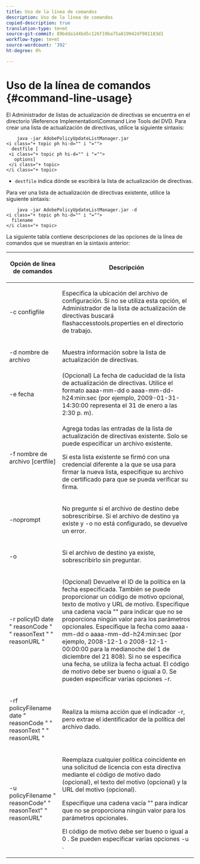 ```yaml
---
title: Uso de la línea de comandos
description: Uso de la línea de comandos
copied-description: true
translation-type: tm+mt
source-git-commit: 89bdda1d4bd5c126f19ba75a819942df901183d1
workflow-type: tm+mt
source-wordcount: '392'
ht-degree: 0%

---
```



# Uso de la línea de comandos {#command-line-usage}

El Administrador de listas de actualización de directivas se encuentra en el directorio \Reference Implementation\Command Line Tools del DVD. Para crear una lista de actualización de directivas, utilice la siguiente sintaxis:

```
    java -jar AdobePolicyUpdateListManager.jar  
<i class="+ topic ph hi-d="" i "="">
  destfile [ 
 <i class="+ topic ph hi-d="" i "="">
   options]  
 </i class="+ topic> 
</i class="+ topic>
```

* `destfile` indica dónde se escribirá la lista de actualización de directivas.

Para ver una lista de actualización de directivas existente, utilice la siguiente sintaxis:

```
    java -jar AdobePolicyUpdateListManager.jar -d  
<i class="+ topic ph hi-d="" i "="">
  filename 
</i class="+ topic>
```

La siguiente tabla contiene descripciones de las opciones de la línea de comandos que se muestran en la sintaxis anterior:

<table frame="all" colsep="1" rowsep="1" class="+ topic/table adobe-d/table " id="table_ghb_jqy_n4"> 
 <thead class="- topic/thead "> 
  <tr rowsep="1" class="- topic/row "> 
   <th colname="1" class="- topic/entry entry"> <p class="- topic/p ">Opción de línea de comandos </p> </th> 
   <th colname="2" class="- topic/entry entry"> <p class="- topic/p ">Descripción </p> </th> 
  </tr> 
 </thead>
 <tbody class="- topic/tbody "> 
  <tr rowsep="1" class="- topic/row "> 
   <td colname="1" class="- topic/entry "> <span class="+ topic/ph pr-d/codeph codeph"> -c configfile  </span> </td> 
   <td colname="2" class="- topic/entry "> <p class="- topic/p ">Especifica la ubicación del archivo de configuración. Si no se utiliza esta opción, el Administrador de la lista de actualización de directivas buscará <span class="filepath"> flashaccesstools.properties </span> en el directorio de trabajo. </p> </td> 
  </tr> 
  <tr rowsep="1" class="- topic/row "> 
   <td colname="1" class="- topic/entry "> <p class="- topic/p "> <span class="+ topic/ph pr-d/codeph codeph"> -d nombre de archivo  </span> </p> </td> 
   <td colname="2" class="- topic/entry "> <p class="- topic/p ">Muestra información sobre la lista de actualización de directivas. </p> </td> 
  </tr> 
  <tr rowsep="1" class="- topic/row "> 
   <td colname="1" class="- topic/entry "> <span class="+ topic/ph pr-d/codeph codeph"> -e fecha  </span> </td> 
   <td colname="2" class="- topic/entry "> (Opcional) La fecha de caducidad de la lista de actualización de directivas. Utilice el formato <span class="+ topic/ph pr-d/codeph codeph"> aaaa-mm-dd </span> o <span class="+ topic/ph pr-d/codeph codeph"> aaaa-mm-dd-h24:min:sec </span> (por ejemplo, 2009-01-31-14:30:00 representa el 31 de enero a las 2:30 p. m). </td> 
  </tr> 
  <tr rowsep="1" class="- topic/row "> 
   <td colname="1" class="- topic/entry "> <span class="+ topic/ph pr-d/codeph codeph"> -f nombre de archivo [certfile]  </span> </td> 
   <td colname="2" class="- topic/entry "> <p class="- topic/p ">Agrega todas las entradas de la lista de actualización de directivas existente. Solo se puede especificar un archivo existente. </p> <p class="- topic/p ">Si esta lista existente se firmó con una credencial diferente a la que se usa para firmar la nueva lista, especifique su archivo de certificado para que se pueda verificar su firma. </p> </td> 
  </tr> 
  <tr rowsep="1" class="- topic/row "> 
   <td colname="1" class="- topic/entry "> <span class="+ topic/ph pr-d/codeph codeph"> -noprompt  </span> </td> 
   <td colname="2" class="- topic/entry "> <p class="- topic/p ">No pregunte si el archivo de destino debe sobrescribirse. Si el archivo de destino ya existe y <span class="codeph"> -o </span> no está configurado, se devuelve un error. </p> </td> 
  </tr> 
  <tr rowsep="1" class="- topic/row "> 
   <td colname="1" class="- topic/entry "> <span class="codeph"> -o  </span> </td> 
   <td colname="2" class="- topic/entry "> <p class="- topic/p ">Si el archivo de destino ya existe, sobrescribirlo sin preguntar. </p> </td> 
  </tr> 
  <tr rowsep="1" class="- topic/row "> 
   <td colname="1" class="- topic/entry "> <span class="+ topic/ph pr-d/codeph codeph"> -r policyID  </span> <span class="+ topic/ph pr-d/codeph codeph"> date  </span> "  <span class="+ topic/ph pr-d/codeph codeph"> reasonCode  </span>" " <span class="+ topic/ph pr-d/codeph codeph"> reasonText  </span>" "  <span class="+ topic/ph pr-d/codeph codeph"> reasonURL  </span>" </td> 
   <td colname="2" class="- topic/entry "> <p class="- topic/p ">(Opcional) Devuelve el ID de la política en la fecha especificada. También se puede proporcionar un código de motivo opcional, texto de motivo y URL de motivo. Especifique una cadena vacía "" para indicar que no se proporciona ningún valor para los parámetros opcionales. Especifique la fecha como <span class="+ topic/ph pr-d/codeph codeph"> aaaa-mm-dd </span> o <span class="+ topic/ph pr-d/codeph codeph"> aaaa-mm-dd-h24:min:sec </span> (por ejemplo, 2008-12-1 o 2008-12-1-00:00:00 para la medianoche del 1 de diciembre del 21 808). Si no se especifica una fecha, se utiliza la fecha actual. El código de motivo debe ser bueno o igual a 0. Se pueden especificar varias opciones -r. </p> </td> 
  </tr> 
  <tr rowsep="1" class="- topic/row "> 
   <td colname="1" class="- topic/entry "> <p class="- topic/p ">-rf <span class="+ topic/ph pr-d/codeph codeph"> policyFilename </span> <span class="+ topic/ph pr-d/codeph codeph"> date </span> " <span class="+ topic/ph pr-d/codeph codeph"> reasonCode </span>" " <span class="+ topic/ph pr-d/codeph codeph"> reasonText </span>" " <span class="+ topic/ph pr-d/codeph codeph"> reasonURL </span>" </p> </td> 
   <td colname="2" class="- topic/entry "> <p class="- topic/p ">Realiza la misma acción que el indicador -r, pero extrae el identificador de la política del archivo dado. </p> </td> 
  </tr> 
  <tr rowsep="0" class="- topic/row "> 
   <td colname="1" class="- topic/entry "> <span class="codeph"> -u policyFilename " reasonCode" " reasonText" " reasonURL"  </span> </td> 
   <td colname="2" class="- topic/entry "> <p>Reemplaza cualquier política coincidente en una solicitud de licencia con esta directiva mediante el código de motivo dado (opcional), el texto del motivo (opcional) y la URL del motivo (opcional). </p> <p>Especifique una cadena vacía "" para indicar que no se proporciona ningún valor para los parámetros opcionales. </p> <p>El código de motivo debe ser bueno o igual a <span class="codeph"> 0 </span>. Se pueden especificar varias opciones <span class="codeph"> -u </span>. </p> </td> 
  </tr> 
 </tbody> 
</table>

